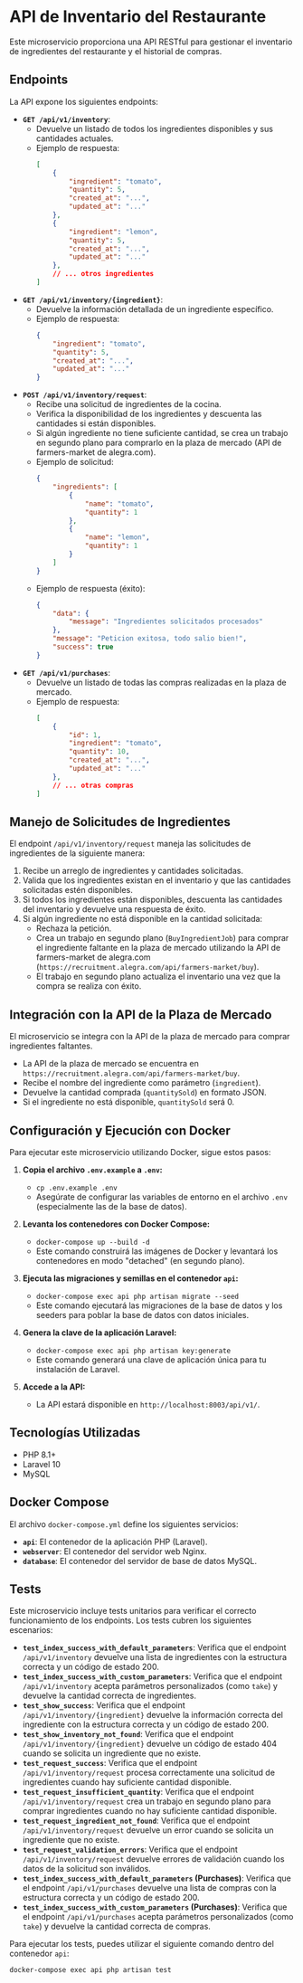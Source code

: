 # API de Inventario del Restaurante

Este microservicio proporciona una API RESTful para gestionar el inventario de ingredientes del restaurante y el historial de compras.

## Endpoints

La API expone los siguientes endpoints:

* **`GET /api/v1/inventory`**:
    * Devuelve un listado de todos los ingredientes disponibles y sus cantidades actuales.
    * Ejemplo de respuesta:
        ```json
        [
            {
                "ingredient": "tomato",
                "quantity": 5,
                "created_at": "...",
                "updated_at": "..."
            },
            {
                "ingredient": "lemon",
                "quantity": 5,
                "created_at": "...",
                "updated_at": "..."
            },
            // ... otros ingredientes
        ]
        ```
* **`GET /api/v1/inventory/{ingredient}`**:
    * Devuelve la información detallada de un ingrediente específico.
    * Ejemplo de respuesta:
        ```json
        {
            "ingredient": "tomato",
            "quantity": 5,
            "created_at": "...",
            "updated_at": "..."
        }
        ```
* **`POST /api/v1/inventory/request`**:
    * Recibe una solicitud de ingredientes de la cocina.
    * Verifica la disponibilidad de los ingredientes y descuenta las cantidades si están disponibles.
    * Si algún ingrediente no tiene suficiente cantidad, se crea un trabajo en segundo plano para comprarlo en la plaza de mercado (API de farmers-market de alegra.com).
    * Ejemplo de solicitud:
        ```json
        {
            "ingredients": [
                {
                    "name": "tomato",
                    "quantity": 1
                },
                {
                    "name": "lemon",
                    "quantity": 1
                }
            ]
        }
        ```
    * Ejemplo de respuesta (éxito):
        ```json
        {
            "data": {
                "message": "Ingredientes solicitados procesados"
            },
            "message": "Peticion exitosa, todo salio bien!",
            "success": true
        }
        ```
* **`GET /api/v1/purchases`**:
    * Devuelve un listado de todas las compras realizadas en la plaza de mercado.
    * Ejemplo de respuesta:
        ```json
        [
            {
                "id": 1,
                "ingredient": "tomato",
                "quantity": 10,
                "created_at": "...",
                "updated_at": "..."
            },
            // ... otras compras
        ]
        ```

## Manejo de Solicitudes de Ingredientes

El endpoint `/api/v1/inventory/request` maneja las solicitudes de ingredientes de la siguiente manera:

1.  Recibe un arreglo de ingredientes y cantidades solicitadas.
2.  Valida que los ingredientes existan en el inventario y que las cantidades solicitadas estén disponibles.
3.  Si todos los ingredientes están disponibles, descuenta las cantidades del inventario y devuelve una respuesta de éxito.
4.  Si algún ingrediente no está disponible en la cantidad solicitada:
    * Rechaza la petición.
    * Crea un trabajo en segundo plano (`BuyIngredientJob`) para comprar el ingrediente faltante en la plaza de mercado utilizando la API de farmers-market de alegra.com (`https://recruitment.alegra.com/api/farmers-market/buy`).
    * El trabajo en segundo plano actualiza el inventario una vez que la compra se realiza con éxito.

## Integración con la API de la Plaza de Mercado

El microservicio se integra con la API de la plaza de mercado para comprar ingredientes faltantes.

* La API de la plaza de mercado se encuentra en `https://recruitment.alegra.com/api/farmers-market/buy`.
* Recibe el nombre del ingrediente como parámetro (`ingredient`).
* Devuelve la cantidad comprada (`quantitySold`) en formato JSON.
* Si el ingrediente no está disponible, `quantitySold` será 0.

## Configuración y Ejecución con Docker

Para ejecutar este microservicio utilizando Docker, sigue estos pasos:

1.  **Copia el archivo `.env.example` a `.env`:**
    * `cp .env.example .env`
    * Asegúrate de configurar las variables de entorno en el archivo `.env` (especialmente las de la base de datos).

2.  **Levanta los contenedores con Docker Compose:**
    * `docker-compose up --build -d`
    * Este comando construirá las imágenes de Docker y levantará los contenedores en modo "detached" (en segundo plano).

3.  **Ejecuta las migraciones y semillas en el contenedor `api`:**
    * `docker-compose exec api php artisan migrate --seed`
    * Este comando ejecutará las migraciones de la base de datos y los seeders para poblar la base de datos con datos iniciales.

4.  **Genera la clave de la aplicación Laravel:**
    * `docker-compose exec api php artisan key:generate`
    * Este comando generará una clave de aplicación única para tu instalación de Laravel.

5.  **Accede a la API:**
    * La API estará disponible en `http://localhost:8003/api/v1/`.

## Tecnologías Utilizadas

* PHP 8.1+
* Laravel 10
* MySQL

## Docker Compose

El archivo `docker-compose.yml` define los siguientes servicios:

* **`api`**: El contenedor de la aplicación PHP (Laravel).
* **`webserver`**: El contenedor del servidor web Nginx.
* **`database`**: El contenedor del servidor de base de datos MySQL.

## Tests

Este microservicio incluye tests unitarios para verificar el correcto funcionamiento de los endpoints. Los tests cubren los siguientes escenarios:

* **`test_index_success_with_default_parameters`**: Verifica que el endpoint `/api/v1/inventory` devuelve una lista de ingredientes con la estructura correcta y un código de estado 200.
* **`test_index_success_with_custom_parameters`**: Verifica que el endpoint `/api/v1/inventory` acepta parámetros personalizados (como `take`) y devuelve la cantidad correcta de ingredientes.
* **`test_show_success`**: Verifica que el endpoint `/api/v1/inventory/{ingredient}` devuelve la información correcta del ingrediente con la estructura correcta y un código de estado 200.
* **`test_show_inventory_not_found`**: Verifica que el endpoint `/api/v1/inventory/{ingredient}` devuelve un código de estado 404 cuando se solicita un ingrediente que no existe.
* **`test_request_success`**: Verifica que el endpoint `/api/v1/inventory/request` procesa correctamente una solicitud de ingredientes cuando hay suficiente cantidad disponible.
* **`test_request_insufficient_quantity`**: Verifica que el endpoint `/api/v1/inventory/request` crea un trabajo en segundo plano para comprar ingredientes cuando no hay suficiente cantidad disponible.
* **`test_request_ingredient_not_found`**: Verifica que el endpoint `/api/v1/inventory/request` devuelve un error cuando se solicita un ingrediente que no existe.
* **`test_request_validation_errors`**: Verifica que el endpoint `/api/v1/inventory/request` devuelve errores de validación cuando los datos de la solicitud son inválidos.
* **`test_index_success_with_default_parameters` (Purchases)**: Verifica que el endpoint `/api/v1/purchases` devuelve una lista de compras con la estructura correcta y un código de estado 200.
* **`test_index_success_with_custom_parameters` (Purchases)**: Verifica que el endpoint `/api/v1/purchases` acepta parámetros personalizados (como `take`) y devuelve la cantidad correcta de compras.

Para ejecutar los tests, puedes utilizar el siguiente comando dentro del contenedor `api`:

```bash
docker-compose exec api php artisan test